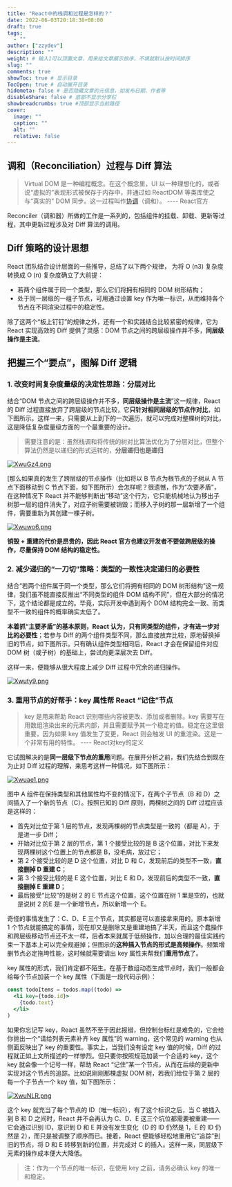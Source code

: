```yaml
---
title: "React中的栈调和过程是怎样的？"
date: 2022-06-03T20:18:38+08:00
draft: true
tags:
  - ""
author: ["zzydev"]
description: ""
weight: # 输入1可以顶置文章，用来给文章展示排序，不填就默认按时间排序
slug: ""
comments: true
showToc: true # 显示目录
TocOpen: true # 自动展开目录
hidemeta: false # 是否隐藏文章的元信息，如发布日期、作者等
disableShare: false # 底部不显示分享栏
showbreadcrumbs: true #顶部显示当前路径
cover:
  image: ""
  caption: ""
  alt: ""
  relative: false
---
```


## 调和（Reconciliation）过程与 Diff 算法

> Virtual DOM 是一种编程概念。在这个概念里，UI 以一种理想化的，或者说“虚拟的”表现形式被保存于内存中，并通过如 ReactDOM 等类库使之与“真实的” DOM 同步。这一过程叫作[协调](https://zh-hans.reactjs.org/docs/reconciliation.html)（调和）。         ---- React官方



Reconciler（调和器）所做的工作是一系列的，包括组件的挂载、卸载、更新等过程，其中更新过程涉及对 Diff 算法的调用。

## Diff 策略的设计思想

React 团队结合设计层面的一些推导，总结了以下两个规律， 为将 O (n3) 复杂度转换成 O (n) 复杂度确立了大前提：

- 若两个组件属于同一个类型，那么它们将拥有相同的 DOM 树形结构；
- 处于同一层级的一组子节点，可用通过设置 key 作为唯一标识，从而维持各个节点在不同渲染过程中的稳定性。

除了这两个“板上钉钉”的规律之外，还有一个和实践结合比较紧密的规律，它为 React 实现高效的 Diff 提供了灵感：DOM 节点之间的跨层级操作并不多，**同层级操作是主流**。

## 把握三个“要点”，图解 Diff 逻辑

### 1. 改变时间复杂度量级的决定性思路：分层对比

结合“DOM 节点之间的跨层级操作并不多，**同层级操作是主流**”这一规律，React 的 Diff 过程直接放弃了跨层级的节点比较，它**只针对相同层级的节点作对比**，如下图所示。这样一来，只需要从上到下的一次遍历，就可以完成对整棵树的对比，这是降低复杂度量级方面的一个最重要的设计。

> 需要注意的是：虽然栈调和将传统的树对比算法优化为了分层对比，但整个算法仍然是以递归的形式运转的，**分层递归也是递归**



[![XwuGz4.png](https://s1.ax1x.com/2022/06/05/XwuGz4.png)](https://imgtu.com/i/XwuGz4)

[那么如果真的发生了跨层级的节点操作（比如将以 B 节点为根节点的子树从 A 节点下面移动到 C 节点下面，如下图所示）会怎样呢？很遗憾，作为“次要矛盾”，在这种情况下 React 并不能够判断出“移动”这个行为，它只能机械地认为移出子树那一层的组件消失了，对应子树需要被销毁；而移入子树的那一层新增了一个组件，需要重新为其创建一棵子树。

[![Xwuwo6.png](https://s1.ax1x.com/2022/06/05/Xwuwo6.png)](https://imgtu.com/i/Xwuwo6)

**销毁 + 重建的代价是昂贵的，因此 React 官方也建议开发者不要做跨层级的操作，尽量保持 DOM 结构的稳定性。**

### 2. 减少递归的“一刀切”策略：类型的一致性决定递归的必要性

结合“若两个组件属于同一个类型，那么它们将拥有相同的 DOM 树形结构”这一规律，我们虽不能直接反推出“不同类型的组件 DOM 结构不同”，但在大部分的情况下，这个结论都是成立的。毕竟，实际开发中遇到两个 DOM 结构完全一致、而类型不一致的组件的概率确实太低了。

**本着抓“主要矛盾”的基本原则，React 认为，只有同类型的组件，才有进一步对比的必要性**；若参与 Diff 的两个组件类型不同，那么直接放弃比较，原地替换掉旧的节点，如下图所示。只有确认组件类型相同后，React 才会在保留组件对应 DOM 树（或子树）的基础上，尝试向更深层次去 Diff。

这样一来，便能够从很大程度上减少 Diff 过程中冗余的递归操作。

[![Xwuty9.png](https://s1.ax1x.com/2022/06/05/Xwuty9.png)](https://imgtu.com/i/Xwuty9)

### 3. 重用节点的好帮手：key 属性帮 React “记住”节点

> key 是用来帮助 React 识别哪些内容被更改、添加或者删除。key 需要写在用数组渲染出来的元素内部，并且需要赋予其一个稳定的值。稳定在这里很重要，因为如果 key 值发生了变更，React 则会触发 UI 的重渲染。这是一个非常有用的特性。                 ---- React对key的定义

它试图解决的是**同一层级下节点的重用**问题。在展开分析之前，我们先结合到现在为止对 Diff 过程的理解，来思考这样一种情况，如下图所示：

[![Xwuae1.png](https://s1.ax1x.com/2022/06/05/Xwuae1.png)](https://imgtu.com/i/Xwuae1)

图中 A 组件在保持类型和其他属性均不变的情况下，在两个子节点（B 和 D）之间插入了一个新的节点（C）。按照已知的 Diff 原则，两棵树之间的 Diff 过程应该是这样的：

- 首先对比位于第 1 层的节点，发现两棵树的节点类型是一致的（都是 A），于是进一步 Diff；
- 开始对比位于第 2 层的节点，第 1 个接受比较的是 B 这个位置，对比下来发现两棵树这个位置上的节点都是 B，没毛病，放过它；
- 第 2 个接受比较的是 D 这个位置，对比 D 和 C，发现前后的类型不一致，**直接删掉 D 重建 C**；
- 第 3 个接受比较的是 E 这个位置，对比 E 和 D，发现前后的类型不一致，**直接删掉 E 重建 D**；
- 最后接受“比较”的是树 2 的 E 节点这个位置，这个位置在树 1 里是空的，也就是说树 2 的E 是一个新增节点，所以新增一个 E。

奇怪的事情发生了：C、D、E 三个节点，其实都是可以直接拿来用的。原本新增 1 个节点就能搞定的事情，现在却又是删除又是重建地搞了半天，而且这个蠢操作和跨层级移动节点还不太一样，后者本来就属于低频操作，加以合理的最佳实践约束一下基本上可以完全规避掉；但图示的**这种插入节点的形式是高频操作**。频繁增删节点必定拖垮性能，这时候就需要请出 key 属性来帮我们**重用节点**了。

key 属性的形式，我们肯定都不陌生。在基于数组动态生成节点时，我们一般都会给每个节点加装一个 key 属性（下面是一段代码示例）：

```jsx
const todoItems = todos.map((todo) =>
  <li key={todo.id}>
    {todo.text}
  </li>
)
```

如果你忘记写 key，React 虽然不至于因此报错，但控制台标红是难免的，它会给你抛出一个“请给列表元素补齐 key 属性”的 warning，这个常见的 warning 也从侧面反映出了 key 的重要性。事实上，当我们没有设定 key 值的时候，Diff 的过程就正如上文所描述的一样惨烈。但只要你按照规范加装一个合适的 key，这个 key 就会像一个记号一样，帮助 React “记住”某一个节点，从而在后续的更新中实现对这个节点的追踪。比如说刚刚那棵虚拟 DOM 树，若我们给位于第 2 层的每一个子节点一个 key 值，如下图所示：

[![XwuNLR.png](https://s1.ax1x.com/2022/06/05/XwuNLR.png)](https://imgtu.com/i/XwuNLR)

这个 key 就充当了每个节点的 ID（唯一标识），有了这个标识之后，当 C 被插入到 B 和 D 之间时，React 并不会再认为 C、D、E 这三个坑位都需要被重建——它会通过识别 ID，意识到 D 和 E 并没有发生变化（D 的 ID 仍然是 1，E 的 ID 仍然是 2），而只是被调整了顺序而已。接着，React 便能够轻松地重用它“追踪”到旧的节点，将 D 和 E 转移到新的位置，并完成对 C 的插入。这样一来，同层级下元素的操作成本便大大降低。

> 注：作为一个节点的唯一标识，在使用 key 之前，请务必确认 key 的唯一和稳定。